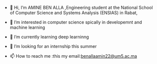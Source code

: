- 👋 Hi, I’m AMINE BEN ALLA ,Engineering student at the National School of Computer Science and Systems Analysis (ENSIAS) in Rabat,

- 👀 I’m interested in computer science spically in developemnt and machine learning 
- 🌱 I’m currently learning deep learninng 
- 💞️ I’m looking for an internship this summer
- 📫 How to reach me :this my email:benallaamin22@um5.ac.ma
<!---
ambealla/ambealla is a ✨ special ✨ repository because its `README.md` (this file) appears on your GitHub profile.
You can click the Preview link to take a look at your changes.
--->
